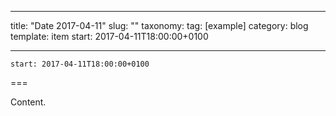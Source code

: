 
---
title: "Date 2017-04-11"
slug: ""
taxonomy:
tag: [example]
category: blog
template: item
start: 2017-04-11T18:00:00+0100

---

``start: 2017-04-11T18:00:00+0100``

===

Content.
